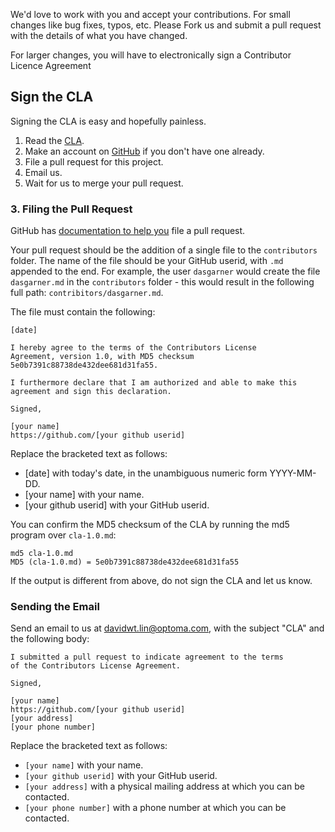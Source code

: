 We'd love to work with you and accept your contributions. For small changes like bug fixes, typos, etc. Please Fork us and submit a pull request with the details of what you have changed.

For larger changes, you will have to electronically sign a Contributor Licence Agreement

## Sign the CLA
Signing the CLA is easy and hopefully painless.

1. Read the [CLA](cla-1.0.md).
2. Make an account on [GitHub](https://github.com/) if you don't have one already.
3. File a pull request for this project.
4. Email us.
5. Wait for us to merge your pull request.

### 3. Filing the Pull Request
GitHub has [documentation to help you](https://help.github.com/articles/using-pull-requests) file a pull request.

Your pull request should be the addition of a single file to the `contributors` folder. The name of the file should be your GitHub userid, with `.md` appended to the end. For example, the user `dasgarner` would create the file `dasgarner.md` in the `contributors` folder - this would result in the following full path: `contribitors/dasgarner.md`.

The file must contain the following:

```
[date]

I hereby agree to the terms of the Contributors License
Agreement, version 1.0, with MD5 checksum
5e0b7391c88738de432dee681d31fa55.

I furthermore declare that I am authorized and able to make this
agreement and sign this declaration.

Signed,

[your name]
https://github.com/[your github userid]
```

Replace the bracketed text as follows:

* [date] with today's date, in the unambiguous numeric form YYYY-MM-DD.
* [your name] with your name.
* [your github userid] with your GitHub userid.

You can confirm the MD5 checksum of the CLA by running the md5 program over `cla-1.0.md`:

```
md5 cla-1.0.md
MD5 (cla-1.0.md) = 5e0b7391c88738de432dee681d31fa55
```

If the output is different from above, do not sign the CLA and let us know.

### Sending the Email
Send an email to us at [davidwt.lin@optoma.com](mailto:davidwt.lin@optoma.com),
with the subject "CLA" and the following body:

```
I submitted a pull request to indicate agreement to the terms
of the Contributors License Agreement.

Signed,

[your name]
https://github.com/[your github userid]
[your address]
[your phone number]
```

Replace the bracketed text as follows:

* `[your name]` with your name.
* `[your github userid]` with your GitHub userid.
* `[your address]` with a physical mailing address at which you can be
  contacted.
* `[your phone number]` with a phone number at which you can be contacted.
